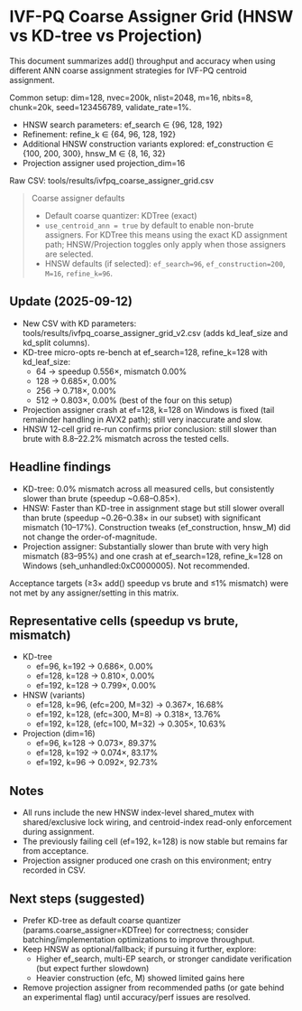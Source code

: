 # IVF-PQ Coarse Assigner Grid (HNSW vs KD-tree vs Projection)

This document summarizes add() throughput and accuracy when using different ANN coarse assignment strategies for IVF-PQ centroid assignment.

Common setup: dim=128, nvec=200k, nlist=2048, m=16, nbits=8, chunk=20k, seed=123456789, validate_rate=1%.

- HNSW search parameters: ef_search ∈ {96, 128, 192}
- Refinement: refine_k ∈ {64, 96, 128, 192}
- Additional HNSW construction variants explored: ef_construction ∈ {100, 200, 300}, hnsw_M ∈ {8, 16, 32}
- Projection assigner used projection_dim=16

Raw CSV: tools/results/ivfpq_coarse_assigner_grid.csv

> Coarse assigner defaults
>
> - Default coarse quantizer: KDTree (exact)
> - `use_centroid_ann = true` by default to enable non-brute assigners. For KDTree this means using the exact KD assignment path; HNSW/Projection toggles only apply when those assigners are selected.
> - HNSW defaults (if selected): `ef_search=96`, `ef_construction=200`, `M=16`, `refine_k=96`.

## Update (2025-09-12)

- New CSV with KD parameters: tools/results/ivfpq_coarse_assigner_grid_v2.csv (adds kd_leaf_size and kd_split columns).
- KD-tree micro-opts re-bench at ef_search=128, refine_k=128 with kd_leaf_size:
  - 64 → speedup 0.556×, mismatch 0.00%
  - 128 → 0.685×, 0.00%
  - 256 → 0.718×, 0.00%
  - 512 → 0.803×, 0.00% (best of the four on this setup)
- Projection assigner crash at ef=128, k=128 on Windows is fixed (tail remainder handling in AVX2 path); still very inaccurate and slow.
- HNSW 12-cell grid re-run confirms prior conclusion: still slower than brute with 8.8–22.2% mismatch across the tested cells.

## Headline findings

- KD-tree: 0.0% mismatch across all measured cells, but consistently slower than brute (speedup ~0.68–0.85×).
- HNSW: Faster than KD-tree in assignment stage but still slower overall than brute (speedup ~0.26–0.38× in our subset) with significant mismatch (10–17%). Construction tweaks (ef_construction, hnsw_M) did not change the order-of-magnitude.
- Projection assigner: Substantially slower than brute with very high mismatch (83–95%) and one crash at ef_search=128, refine_k=128 on Windows (seh_unhandled:0xC0000005). Not recommended.

Acceptance targets (≥3× add() speedup vs brute and ≤1% mismatch) were not met by any assigner/setting in this matrix.

## Representative cells (speedup vs brute, mismatch)

- KD-tree
  - ef=96, k=192 → 0.686×, 0.00%
  - ef=128, k=128 → 0.810×, 0.00%
  - ef=192, k=128 → 0.799×, 0.00%
- HNSW (variants)
  - ef=128, k=96, (efc=200, M=32) → 0.367×, 16.68%
  - ef=192, k=128, (efc=300, M=8) → 0.318×, 13.76%
  - ef=192, k=128, (efc=100, M=32) → 0.305×, 10.63%
- Projection (dim=16)
  - ef=96, k=128 → 0.073×, 89.37%
  - ef=128, k=192 → 0.074×, 83.17%
  - ef=192, k=96 → 0.092×, 92.73%

## Notes

- All runs include the new HNSW index-level shared_mutex with shared/exclusive lock wiring, and centroid-index read-only enforcement during assignment.
- The previously failing cell (ef=192, k=128) is now stable but remains far from acceptance.
- Projection assigner produced one crash on this environment; entry recorded in CSV.

## Next steps (suggested)

- Prefer KD-tree as default coarse quantizer (params.coarse_assigner=KDTree) for correctness; consider batching/implementation optimizations to improve throughput.
- Keep HNSW as optional/fallback; if pursuing it further, explore:
  - Higher ef_search, multi-EP search, or stronger candidate verification (but expect further slowdown)
  - Heavier construction (efc, M) showed limited gains here
- Remove projection assigner from recommended paths (or gate behind an experimental flag) until accuracy/perf issues are resolved.
